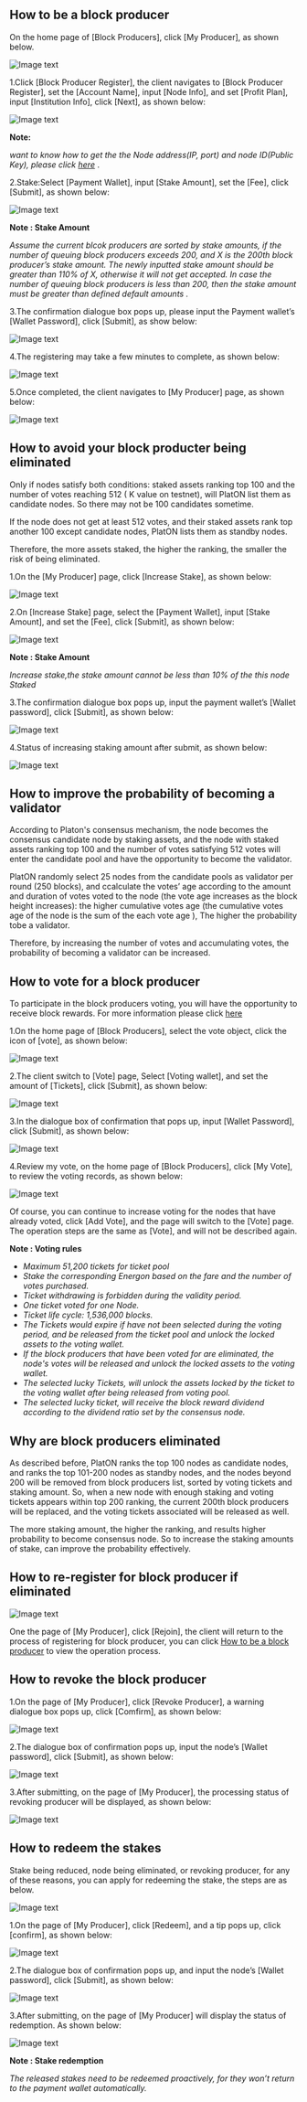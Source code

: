 
## How to be a block producer

On the home page of [Block Producers], click [My Producer], as shown below.

![Image text](image/My_node_apply.png)

1.Click [Block Producer Register], the client navigates to [Block Producer Register], set the [Account Name], input [Node Info], and set [Profit Plan], input [Institution Info], click [Next], as shown below:

![Image text](image/Node_apply_info.png)

**Note:** 

*want to know how to get the the Node address(IP, port) and node ID(Public Key), please click [here](/en-us/basics/[English]-Private-Networks)* .

2.Stake:Select [Payment Wallet], input [Stake Amount], set the [Fee], click [Submit], as shown below:

![Image text](image/Node_apply_stake.png)

**Note : Stake Amount**

*Assume the current blcok producers are sorted by stake amounts, if the number of queuing block producers exceeds 200, and X is the 200th block producer’s stake amount. The newly inputted stake amount should be greater than 110% of X, otherwise it will not get accepted. In case the number of queuing block producers is less than 200, then the stake amount must be greater than defined default amounts .* 

3.The confirmation dialogue box pops up, please input the Payment wallet’s [Wallet Password], click [Submit], as show below:

![Image text](image/Execute_contract_node.png)

4.The registering may take a few minutes to complete, as shown below:

![Image text](image/Node_apply_pending.png)

5.Once completed, the client navigates to [My Producer] page, as shown below:

![Image text](image/Node-details.png)


## How to avoid your block producter being eliminated

Only if nodes satisfy both conditions: staked assets ranking top 100 and the number of votes reaching 512 ( K value on testnet), will PlatON list them as candidate nodes. So there may not be 100 candidates sometime.

If the node does not get at least 512 votes, and their staked assets rank top another 100 except candidate nodes, PlatON lists them as standby nodes.

Therefore, the more assets staked, the higher the ranking, the smaller the risk of being eliminated.

1.On the [My Producer] page, click [Increase Stake], as shown below:

![Image text](image/Add_stakes.png)

2.On [Increase Stake] page, select the [Payment Wallet], input [Stake Amount], and set the [Fee], click [Submit], as shown below:

![Image text](image/Add_stakes_info.png)

**Note : Stake Amount**

*Increase stake,the stake amount cannot be less than 10% of the this node Staked*

3.The confirmation dialogue box pops up, input the payment wallet’s [Wallet password], click [Submit], as shown below:

![Image text](image/Add_stake_confirm.png)

4.Status of increasing staking amount after submit, as shown below:

![Image text](image/Add_stakes_pending.png)

## How to improve the probability of becoming a validator

According to Platon's consensus mechanism, the node becomes the consensus candidate node by staking assets, and the node with staked assets ranking top 100 and the number of votes satisfying 512 votes will enter the candidate pool and have the opportunity to become the validator.

PlatON randomly select 25 nodes from the candidate pools as validator per round (250 blocks), and ccalculate the votes’ age according to the amount and duration of votes voted to the node (the vote age increases as the block height increases): the higher cumulative votes age (the cumulative  votes age of the node is the sum of the each vote age ), The higher the probability tobe a validator.

Therefore, by increasing the number of votes and accumulating votes, the probability of becoming a  validator can be increased.

## How to vote for a block producer
To participate in the block producers voting,  you will have the opportunity to receive block rewards. For more information please click [here](/en-us/technologies/[English]-Probability-POS)

1.On the home page of [Block Producers], select the vote object, click the icon of [vote], as shown below:

![Image text](image/Node-Vote-en.png)

2.The client switch to [Vote] page,  Select [Voting wallet], and set the amount of [Tickets], click [Submit], as shown below:

![Image text](image/Node-Vode-Confirm-en.png)

3.In the dialogue box of confirmation that pops up, input  [Wallet Password], click [Submit], as shown below:

![Image text](image/Node-Vode-Confirm-Sign-en.png)

4.Review my vote, on the home page of [Block Producers], click [My Vote], to review the voting records, as shown below:

![Image text](image/Node-MyVode-en.png)

Of course, you can continue to increase voting for the nodes that have already voted, click [Add Vote], and the page will switch to the [Vote] page. The operation steps are the same as [Vote], and will not be described again.

**Note : Voting rules**

- *Maximum 51,200 tickets for ticket pool*
- *Stake the corresponding Energon based on the fare and the number of votes purchased.*
- *Ticket withdrawing is forbidden during the validity period.*
- *One ticket voted for one Node.*
- *Ticket life cycle: 1,536,000 blocks.*
- *The Tickets would expire if have not been selected during the voting period, and be released from the ticket pool and unlock the locked assets to the voting wallet.*
- *If the block producers that have been voted for are eliminated, the node's votes will be released and unlock the locked assets to the voting wallet.*
- *The selected lucky Tickets, will unlock the assets locked by the ticket to the voting wallet after being released from voting pool.*
- *The selected lucky ticket, will receive the block reward dividend according to the dividend ratio set by the consensus node.*


## Why are block producers eliminated

As described before, PlatON ranks the top 100 nodes as candidate nodes, and ranks the top 101-200 nodes as standby nodes, and the nodes beyond 200 will be removed from block producers list, sorted by voting tickets and staking amount. So, when a new node with enough staking and voting tickets appears within top 200 ranking, the current 200th block producers will be replaced, and the voting tickets associated will be released as well.

The more staking amount, the higher the ranking, and results higher probability to become consensus node. So to increase the staking amounts of stake, can improve the probability effectively.

## How to re-register for block producer if eliminated

![Image text](image/Node_re-apply.png)

One the page of [My Producer], click [Rejoin], the client will return to the process of registering for block producer, you can click [How to be a block producer](#How-to-be-a-block-producer) to view the operation process.

## How to revoke the block producer
1.On the page of [My Producer], click [Revoke Producer], a warning dialogue box pops up, click [Comfirm], as shown below:

![Image text](image/Node_withdraw.png)

2.The dialogue box of confirmation pops up, input the node’s [Wallet password], click [Submit], as shown below:

![Image text](image/Node_stake_revoke_confirm.png)

3.After submitting, on the page of [My Producer], the processing status of revoking producer will be displayed, as shown below:

![Image text](image/Node_withdraw_pending.png)

## How to redeem the stakes

Stake being reduced, node being eliminated, or revoking producer, for any of these reasons, you can apply for redeeming the stake, the steps are as below.

![Image text](image/Node_stake_redeem.png)

1.On the page of [My Producer], click [Redeem], and a tip pops up, click [confirm], as shown below:

![Image text](image/Node_withdraw_prompt.png)

2.The dialogue box of confirmation pops up, and input the node’s [Wallet password], click [Submit], as shown below:

![Image text](image/Node_stake_redeem_confirm.png)

3.After submitting, on the page of [My Producer] will display the status of redemption. As shown below:

![Image text](image/Node_stake_redeem_pending.png)

**Note : Stake redemption**

*The released stakes need to be redeemed proactively, for they won’t return to the payment wallet automatically.*

